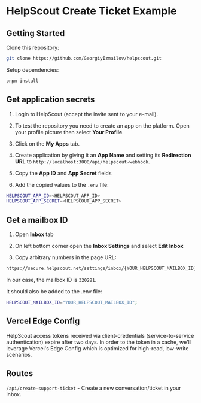 # HelpScout Create Ticket Example

## Getting Started

Clone this repository:

```bash
git clone https://github.com/GeorgiyIzmailov/helpscout.git
```

Setup dependencies:

```bash
pnpm install
```

## Get application secrets

1. Login to HelpScout (accept the invite sent to your e-mail).

2. To test the repository you need to create an app on the platform. Open your profile picture then select **Your Profile**.

3. Click on the **My Apps** tab.

4. Create application by giving it an **App Name** and setting its **Redirection URL** to `http://localhost:3000/api/helpscout-webhook`.

5. Copy the **App ID** and **App Secret** fields

6. Add the copied values to the `.env` file:

```bash
HELPSCOUT_APP_ID=<HELPSCOUT_APP_ID>
HELPSCOUT_APP_SECRET=<HELPSCOUT_APP_SECRET>
```

## Get a mailbox ID

1. Open **Inbox** tab

2. On left bottom corner open the **Inbox Settings** and select **Edit Inbox**

3. Copy arbitrary numbers in the page URL:

```bash
https://secure.helpscout.net/settings/inbox/{YOUR_HELPSCOUT_MAILBOX_ID}/
```

In our case, the mailbox ID is `320281`.

It should also be added to the .env file:

```bash
HELPSCOUT_MAILBOX_ID="YOUR_HELPSCOUT_MAILBOX_ID";
```

## Vercel Edge Config
HelpScout access tokens received via client-credentials (service-to-service authentication) expire after two days. In order to the token in a cache, we'll leverage Vercel's Edge Config which is optimized for high-read, low-write scenarios.

## Routes

`/api/create-support-ticket` - Create a new conversation/ticket in your inbox.
